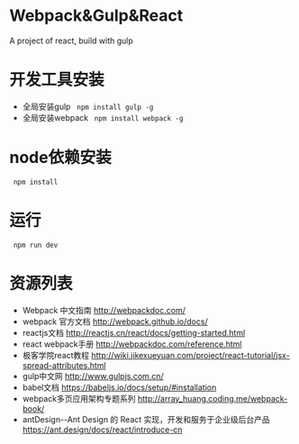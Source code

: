 # Webpack&Gulp&React
A project of react,  build with gulp
# 开发工具安装
 * 全局安装gulp ` npm install gulp -g`
 * 全局安装webpack ` npm install webpack -g`
# node依赖安装
  ` npm install`
# 运行
 ` npm run dev`


# 资源列表
* Webpack 中文指南
  http://webpackdoc.com/
* webpack 官方文档
  http://webpack.github.io/docs/
* reactjs文档
  http://reactjs.cn/react/docs/getting-started.html
* react webpack手册
  http://webpackdoc.com/reference.html
* 极客学院react教程
  http://wiki.jikexueyuan.com/project/react-tutorial/jsx-spread-attributes.html
* gulp中文网
  http://www.gulpjs.com.cn/
* babel文档
  https://babeljs.io/docs/setup/#installation
* webpack多页应用架构专题系列
  http://array_huang.coding.me/webpack-book/
* antDesign--Ant Design 的 React 实现，开发和服务于企业级后台产品
  https://ant.design/docs/react/introduce-cn

